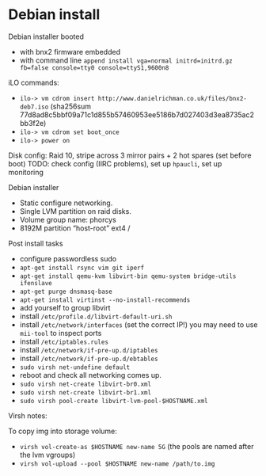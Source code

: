 # Debian install

Debian installer booted 
  - with bnx2 firmware embedded
  - with command line `append install vga=normal initrd=initrd.gz fb=false console=tty0 console=ttyS1,9600n8`

iLO commands:
  - `ilo-> vm cdrom insert http://www.danielrichman.co.uk/files/bnx2-deb7.iso`
    (sha256sum 77d8ad8c5bbf09a71c1d855b57460953ee5186b7d027403d3ea8735ac2bb3f2e)
  - `ilo-> vm cdrom set boot_once`
  - `ilo-> power on`

Disk config: Raid 10, stripe across 3 mirror pairs + 2 hot spares (set before boot)
TODO: check config (IIRC problems), set up `hpaucli`, set up monitoring

Debian installer
  - Static configure networking.
  - Single LVM partition on raid disks.
  - Volume group name: phorcys
  - 8192M partition “host-root” ext4 /

Post install tasks
  - configure passwordless sudo
  - `apt-get install rsync vim git iperf`
  - `apt-get install qemu-kvm libvirt-bin qemu-system bridge-utils ifenslave`
  - `apt-get purge dnsmasq-base`
  - `apt-get install virtinst --no-install-recommends`
  - add yourself to group libvirt
  - install `/etc/profile.d/libvirt-default-uri.sh`
  - install `/etc/network/interfaces` (set the correct IP!)
    you may need to use `mii-tool` to inspect ports
  - install `/etc/iptables.rules`
  - install `/etc/network/if-pre-up.d/iptables`
  - install `/etc/network/if-pre-up.d/ebtables`
  - `sudo virsh net-undefine default`
  - reboot and check all networking comes up.
  - `sudo virsh net-create libvirt-br0.xml`
  - `sudo virsh net-create libvirt-br1.xml`
  - `sudo virsh pool-create libvirt-lvm-pool-$HOSTNAME.xml`

Virsh notes:

To copy img into storage volume:

  - `virsh vol-create-as $HOSTNAME new-name 5G` (the pools are named after the lvm vgroups)
  - `virsh vol-upload --pool $HOSTNAME new-name /path/to.img`

